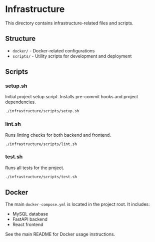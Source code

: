 # Infrastructure

This directory contains infrastructure-related files and scripts.

## Structure

- `docker/` - Docker-related configurations
- `scripts/` - Utility scripts for development and deployment

## Scripts

### setup.sh
Initial project setup script. Installs pre-commit hooks and project dependencies.

```bash
./infrastructure/scripts/setup.sh
```

### lint.sh
Runs linting checks for both backend and frontend.

```bash
./infrastructure/scripts/lint.sh
```

### test.sh
Runs all tests for the project.

```bash
./infrastructure/scripts/test.sh
```

## Docker

The main `docker-compose.yml` is located in the project root. It includes:

- MySQL database
- FastAPI backend
- React frontend

See the main README for Docker usage instructions.
